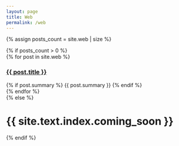 ```yaml
---
layout: page
title: Web
permalink: /web
---
```


{% assign posts_count = site.web | size %}
<div class="home">
  {% if posts_count > 0 %} 
  <div class="posts">
    {% for post in site.web %} 
    <div class="post py3">
      <a href="{{ post.url | relative_url }}" class="post-link">
        <h3 class="h1 post-title">{{ post.title }}</h3>
      </a>
      <span class="post-summary">
        {% if post.summary %}
        {{ post.summary }}
        {% endif %}
      </span>
    </div>
    {% endfor %}
  </div>
  {% else %}
  <h1 class='center'>{{ site.text.index.coming_soon }}</h1>
  {% endif %}
</div>